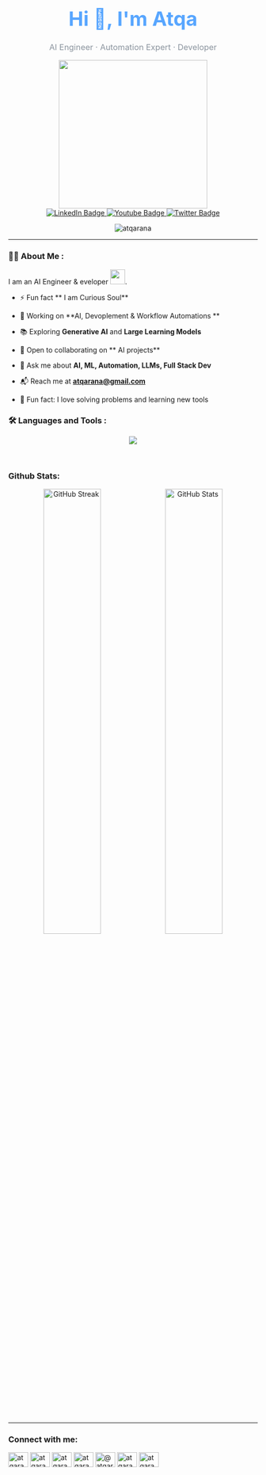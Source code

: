 <!-- Profile Header -->
<h1 align="center" style="font-size: 2.5rem; margin-bottom: 0.5rem; color: #58a6ff;">Hi 👋, I'm Atqa</h1>
<h3 align="center" style="color: #8b949e; font-weight: normal;">AI Engineer · Automation Expert · Developer</h3>

<div id="header" align="center">
  <img src="https://media.giphy.com/media/v1.Y2lkPTc5MGI3NjExaDZkbjFleDMwdDF3dnYweTJyOWM3bzl5YmQ5eGw5OGduaXU2OXlybyZlcD12MV9pbnRlcm5hbF9naWZfYnlfaWQmY3Q9Zw/L1R1tvI9svkIWwpVYr/giphy.gif" width="300"/>
</div>
<div id="badges" align="center">
  <a href="https://linkedin.com/in/atqa-rana">
    <img src="https://img.shields.io/badge/LinkedIn-blue?style=for-the-badge&logo=linkedin&logoColor=white" alt="LinkedIn Badge"/>
  </a>
  <a href="https://www.youtube.com/@atqarana">
    <img src="https://img.shields.io/badge/YouTube-red?style=for-the-badge&logo=youtube&logoColor=white" alt="Youtube Badge"/>
  </a>
  <a href="your-twitter-URL">
    <img src="https://img.shields.io/badge/Twitter-blue?style=for-the-badge&logo=twitter&logoColor=white" alt="Twitter Badge"/>
  </a>
</div>
<p align="center"> <img src="https://komarev.com/ghpvc/?username=atqarana&label=Profile%20views&color=0e75b6&style=flat" alt="atqarana" /> </p>

---

### :woman_technologist: About Me :
 I am an AI Engineer & eveloper <img src="https://media.giphy.com/media/WUlplcMpOCEmTGBtBW/giphy.gif" width="30">.

- ⚡ Fun fact ** I am Curious Soul**
  
- 🚀 Working on **AI, Devoplement & Workflow Automations **
  
- 📚 Exploring **Generative AI** and **Large Learning Models**

- 🤝 Open to collaborating on ** AI projects**
  
- 💬 Ask me about **AI, ML, Automation, LLMs, Full Stack Dev**
  
- 📬 Reach me at **atqarana@gmail.com**
  
- 🎯 Fun fact: I love solving problems and learning new tools


### :hammer_and_wrench: Languages and Tools :
<p align="center">
  <img src="https://skillicons.dev/icons?i=python,tensorflow,pytorch,cpp,java,dart,flutter,firebase,aws,gcp,git,linux,figma" />
</p>
<br>
<h3 align="left">Github Stats:</h3>
<p align="center">
  <img src="https://github-readme-streak-stats.herokuapp.com/?user=Atqarana&theme=dark&hide_border=true" alt="GitHub Streak" width="48%"/>
  <img src="https://github-readme-stats.vercel.app/api?username=Atqarana&theme=dark&show_icons=true&hide_border=true&count_private=true" alt="GitHub Stats" width="48%"/>

</p>

<hr style="border-color: #30363d;"/>
<h3 align="left">Connect with me:</h3>
<p align="left">
<a href="https://twitter.com/atqarana" target="blank"><img align="center" src="https://raw.githubusercontent.com/rahuldkjain/github-profile-readme-generator/master/src/images/icons/Social/twitter.svg" alt="atqarana" height="30" width="40" /></a>
<a href="https://linkedin.com/in/atqarana" target="blank"><img align="center" src="https://raw.githubusercontent.com/rahuldkjain/github-profile-readme-generator/master/src/images/icons/Social/linked-in-alt.svg" alt="atqarana" height="30" width="40" /></a>
<a href="https://stackoverflow.com/users/atqarana" target="blank"><img align="center" src="https://raw.githubusercontent.com/rahuldkjain/github-profile-readme-generator/master/src/images/icons/Social/stack-overflow.svg" alt="atqarana" height="30" width="40" /></a>
<a href="https://kaggle.com/atqarana" target="blank"><img align="center" src="https://raw.githubusercontent.com/rahuldkjain/github-profile-readme-generator/master/src/images/icons/Social/kaggle.svg" alt="atqarana" height="30" width="40" /></a>
<a href="https://medium.com/@atqarana" target="blank"><img align="center" src="https://raw.githubusercontent.com/rahuldkjain/github-profile-readme-generator/master/src/images/icons/Social/medium.svg" alt="@atqarana" height="30" width="40" /></a>
<a href="https://www.youtube.com/c/atqarana" target="blank"><img align="center" src="https://raw.githubusercontent.com/rahuldkjain/github-profile-readme-generator/master/src/images/icons/Social/youtube.svg" alt="atqarana" height="30" width="40" /></a>
<a href="https://www.hackerrank.com/atqarana" target="blank"><img align="center" src="https://raw.githubusercontent.com/rahuldkjain/github-profile-readme-generator/master/src/images/icons/Social/hackerrank.svg" alt="atqarana" height="30" width="40" /></a>
</p>
